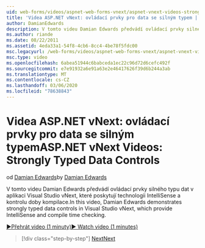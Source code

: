 ```yaml
---
uid: web-forms/videos/aspnet-web-forms-vnext/aspnet-vnext-videos-strongly-typed-data-controls
title: 'Videa ASP.NET vNext: ovládací prvky pro data se silným typem | Microsoft Docs'
author: DamianEdwards
description: V tomto videu Damian Edwards předvádí ovládací prvky silného typu dat v aplikaci Visual Studio vNext, které poskytují technologii IntelliSense a kontrolu doby kompilace.
ms.author: riande
ms.date: 08/22/2011
ms.assetid: 4eda33a1-54f8-4cb6-8cc4-4be78f5fdc00
msc.legacyurl: /web-forms/videos/aspnet-web-forms-vnext/aspnet-vnext-videos-strongly-typed-data-controls
msc.type: video
ms.openlocfilehash: 6abea51944c6babceda1ec22c96d72d6cefc492f
ms.sourcegitcommit: e7e91932a6e91a63e2e46417626f39d6b244a3ab
ms.translationtype: MT
ms.contentlocale: cs-CZ
ms.lasthandoff: 03/06/2020
ms.locfileid: "78638843"
---
```

# <a name="aspnet-vnext-videos-strongly-typed-data-controls"></a><span data-ttu-id="2e4f5-103">Videa ASP.NET vNext: ovládací prvky pro data se silným typem</span><span class="sxs-lookup"><span data-stu-id="2e4f5-103">ASP.NET vNext Videos: Strongly Typed Data Controls</span></span>

<span data-ttu-id="2e4f5-104">od [Damian Edwards](https://github.com/DamianEdwards)</span><span class="sxs-lookup"><span data-stu-id="2e4f5-104">by [Damian Edwards](https://github.com/DamianEdwards)</span></span>

<span data-ttu-id="2e4f5-105">V tomto videu Damian Edwards předvádí ovládací prvky silného typu dat v aplikaci Visual Studio vNext, které poskytují technologii IntelliSense a kontrolu doby kompilace.</span><span class="sxs-lookup"><span data-stu-id="2e4f5-105">In this video, Damian Edwards demonstrates strongly typed data controls in Visual Studio vNext, which provide IntelliSense and compile time checking.</span></span>

[<span data-ttu-id="2e4f5-106">&#9654;Přehrát video (1 minuty)</span><span class="sxs-lookup"><span data-stu-id="2e4f5-106">&#9654; Watch video (1 minutes)</span></span>](https://channel9.msdn.com/Blogs/ASP-NET-Site-Videos/aspnet-vnext-videos-strongly-typed-data-controls)

> [!div class="step-by-step"]
> [<span data-ttu-id="2e4f5-107">Next</span><span class="sxs-lookup"><span data-stu-id="2e4f5-107">Next</span></span>](aspnet-vnext-videos-model-binding-part-1-selecting-data.md)
